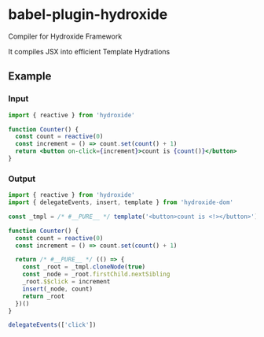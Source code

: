 # babel-plugin-hydroxide

Compiler for Hydroxide Framework

It compiles JSX into efficient Template Hydrations

## Example

### Input

```jsx
import { reactive } from 'hydroxide'

function Counter() {
  const count = reactive(0)
  const increment = () => count.set(count() + 1)
  return <button on-click={increment}>count is {count()}</button>
}
```

### Output

```js
import { reactive } from 'hydroxide'
import { delegateEvents, insert, template } from 'hydroxide-dom'

const _tmpl = /* #__PURE__ */ template('<button>count is <!></button>')

function Counter() {
  const count = reactive(0)
  const increment = () => count.set(count() + 1)

  return /* #__PURE__ */ (() => {
    const _root = _tmpl.cloneNode(true)
    const _node = _root.firstChild.nextSibling
    _root.$$click = increment
    insert(_node, count)
    return _root
  })()
}

delegateEvents(['click'])
```
